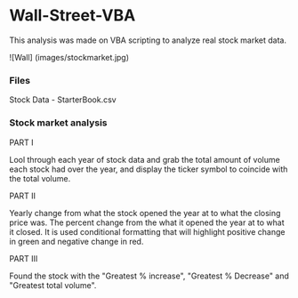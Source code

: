 # Wall-Street-VBA

This analysis was made on  VBA scripting to analyze real stock market data. 

![Wall] (images/stockmarket.jpg)

### Files

Stock Data - StarterBook.csv

### Stock market analysis

PART I

Lool through each year of stock data and grab the total amount of volume each stock had over the year, and display the ticker symbol to coincide with the total volume.

PART II

Yearly change from what the stock opened the year at to what the closing price was.
The percent change from the what it opened the year at to what it closed. It is used conditional formatting that will highlight positive change in green and negative change in red.

PART III

Found the stock with the "Greatest % increase", "Greatest % Decrease" and "Greatest total volume".


